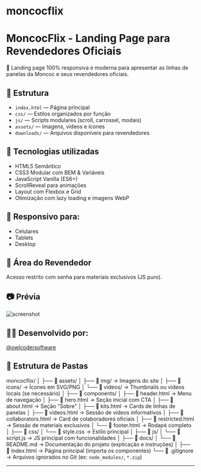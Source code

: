 # moncocflix

# MoncocFlix - Landing Page para Revendedores Oficiais

🌟 Landing page 100% responsiva e moderna para apresentar as linhas de panelas da Moncoc e seus revendedores oficiais.

## 📁 Estrutura

- `index.html` — Página principal
- `css/` — Estilos organizados por função
- `js/` — Scripts modulares (scroll, carrossel, modais)
- `assets/` — Imagens, vídeos e ícones
- `downloads/` — Arquivos disponíveis para revendedores

## 🚀 Tecnologias utilizadas

- HTML5 Semântico
- CSS3 Modular com BEM & Variáveis
- JavaScript Vanilla (ES6+)
- ScrollReveal para animações
- Layout com Flexbox e Grid
- Otimização com lazy loading e imagens WebP

## 📱 Responsivo para:

- Celulares
- Tablets
- Desktop

## 🔐 Área do Revendedor

Acesso restrito com senha para materiais exclusivos (JS puro).

## 📷 Prévia

![screenshot](assets/img/thumb.jpg)

## 👩‍💻 Desenvolvido por:

[@owlcodersoftware](https://instagram.com/owlcodersoftware)

## 📁 Estrutura de Pastas

moncocflix/
│
├── 📁 assets/
│   ├── 📁 img/                → Imagens do site
│   ├── 📁 icons/              → Ícones em SVG/PNG
│   └── 📁 videos/             → Thumbnails ou vídeos locais (se necessário)
│
├── 📁 components/
│   ├── 📄 header.html         → Menu de navegação
│   ├── 📄 hero.html           → Seção inicial com CTA
│   ├── 📄 about.html          → Seção "Sobre"
│   ├── 📄 kits.html           → Cards de linhas de panelas
│   ├── 📄 videos.html         → Sessão de vídeos informativos
│   ├── 📄 collaborators.html  → Card de colaboradores oficiais
│   ├── 📄 restricted.html     → Sessão de materiais exclusivos
│   └── 📄 footer.html         → Rodapé completo
│
├── 📁 css/
│   └── 📄 style.css           → Estilo principal
│
├── 📁 js/
│   └── 📄 script.js           → JS principal com funcionalidades
│
├── 📁 docs/
│   └── 📄 README.md           → Documentação do projeto (explicação e instruções)
│
├── 📄 index.html              → Página principal (importa os componentes)
└── 📄 .gitignore              → Arquivos ignorados no Git (ex: `node_modules/`, `*.zip`)


---
